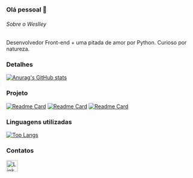 ### Olá pessoal 👋

###### Sobre o Weslley
Desenvolvedor Front-end + uma pitada de amor por Python. Curioso por natureza.

### Detalhes

[![Anurag's GitHub stats](https://github-readme-stats.vercel.app/api?username=devweslley&show_icons=true&theme=nightowl)](https://github.com/anuraghazra/github-readme-stats)

### Projeto


[![Readme Card](https://github-readme-stats.vercel.app/api/pin/?username=devweslley&repo=calculadora&theme=nightowl)](https://github.com/anuraghazra/github-readme-stats)
[![Readme Card](https://github-readme-stats.vercel.app/api/pin/?username=devweslley&repo=website-vbot-v1.0&theme=nightowl)](https://github.com/anuraghazra/github-readme-stats)
[![Readme Card](https://github-readme-stats.vercel.app/api/pin/?username=devweslley&repo=tiktok-clone&theme=nightowl)](https://github.com/anuraghazra/github-readme-stats)


### Linguagens utilizadas

[![Top Langs](https://github-readme-stats.vercel.app/api/top-langs/?username=devweslley&layout=compact)](https://github.com/anuraghazra/github-readme-stats)

### Contatos

[<img src='https://img.shields.io/badge/LinkedIn-0077B5?style=for-the-badge&logo=linkedin&logoColor=white' alt='Linkedin' height='30'>](https://www.linkedin.com/in/devweslley/)
